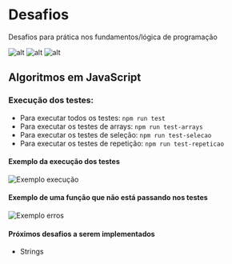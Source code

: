 # Desafios
Desafios para prática nos fundamentos/lógica de programação

![alt](https://img.shields.io/github/issues/netodeolino/desafios.svg)
![alt](https://img.shields.io/github/forks/netodeolino/desafios.svg)
![alt](https://img.shields.io/github/stars/netodeolino/desafios.svg)

## Algoritmos em JavaScript

### Execução dos testes:
- Para executar todos os testes: `npm run test`
- Para executar os testes de arrays: `npm run test-arrays`
- Para executar os testes de seleção:  `npm run test-selecao`
- Para executar os testes de repetição:  `npm run test-repeticao`

#### Exemplo da execução dos testes
![Exemplo execução](https://github.com/netodeolino/desafios/blob/master/doc/execute?raw=true)

#### Exemplo de uma função que não está passando nos testes
![Exemplo erros](https://github.com/netodeolino/desafios/blob/master/doc/error?raw=true)

#### Próximos desafios a serem implementados
- Strings